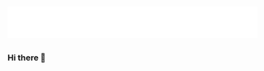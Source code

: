 <h1 align="center">
  <img src="https://raw.githubusercontent.com/EssenceUwU/EssenceUwU/master/name.svg" alt="EssenceUwU" />
</h1>

### Hi there 👋

<!--
**EssenceUwU/EssenceUwU** is a ✨ _special_ ✨ repository because its `README.md` (this file) appears on your GitHub profile.

Here are some ideas to get you started:

- 🔭 I’m currently working on ...
- 🌱 I’m currently learning ...
- 👯 I’m looking to collaborate on ...
- 🤔 I’m looking for help with ...
- 💬 Ask me about ...
- 📫 How to reach me: ...
- 😄 Pronouns: ...
- ⚡ Fun fact: ...
-->
